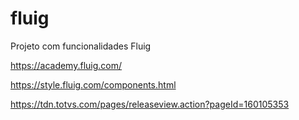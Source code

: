 # fluig
Projeto com funcionalidades Fluig

https://academy.fluig.com/

https://style.fluig.com/components.html

https://tdn.totvs.com/pages/releaseview.action?pageId=160105353
